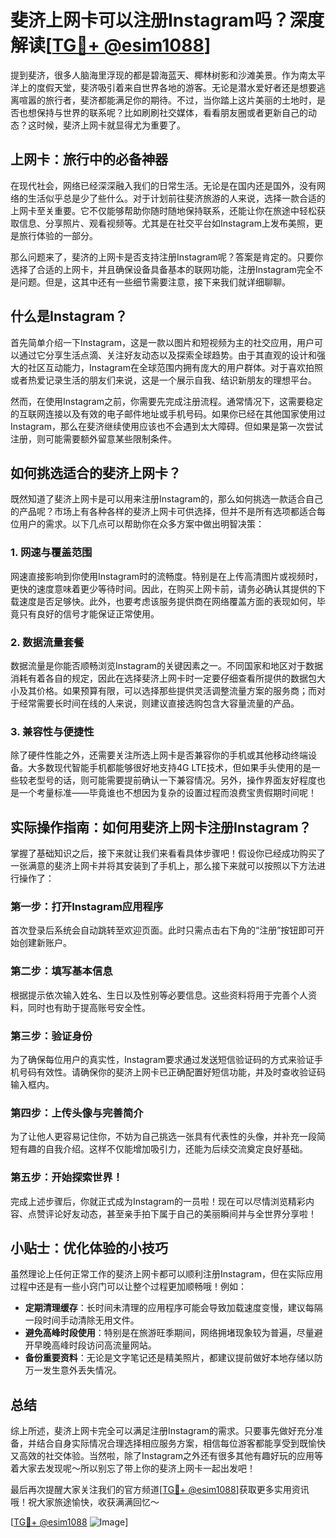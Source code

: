 # 斐济上网卡可以注册Instagram吗？深度解读[[TG💪+ @esim1088](https://t.me/s/esim1088)]

提到斐济，很多人脑海里浮现的都是碧海蓝天、椰林树影和沙滩美景。作为南太平洋上的度假天堂，斐济吸引着来自世界各地的游客。无论是潜水爱好者还是想要逃离喧嚣的旅行者，斐济都能满足你的期待。不过，当你踏上这片美丽的土地时，是否也想保持与世界的联系呢？比如刷刷社交媒体，看看朋友圈或者更新自己的动态？这时候，斐济上网卡就显得尤为重要了。

## 上网卡：旅行中的必备神器

在现代社会，网络已经深深融入我们的日常生活。无论是在国内还是国外，没有网络的生活似乎总是少了些什么。对于计划前往斐济旅游的人来说，选择一款合适的上网卡至关重要。它不仅能够帮助你随时随地保持联系，还能让你在旅途中轻松获取信息、分享照片、观看视频等。尤其是在社交平台如Instagram上发布美照，更是旅行体验的一部分。

那么问题来了，斐济的上网卡是否支持注册Instagram呢？答案是肯定的。只要你选择了合适的上网卡，并且确保设备具备基本的联网功能，注册Instagram完全不是问题。但是，这其中还有一些细节需要注意，接下来我们就详细聊聊。

## 什么是Instagram？

首先简单介绍一下Instagram，这是一款以图片和短视频为主的社交应用，用户可以通过它分享生活点滴、关注好友动态以及探索全球趋势。由于其直观的设计和强大的社区互动能力，Instagram在全球范围内拥有庞大的用户群体。对于喜欢拍照或者热爱记录生活的朋友们来说，这是一个展示自我、结识新朋友的理想平台。

然而，在使用Instagram之前，你需要先完成注册流程。通常情况下，这需要稳定的互联网连接以及有效的电子邮件地址或手机号码。如果你已经在其他国家使用过Instagram，那么在斐济继续使用应该也不会遇到太大障碍。但如果是第一次尝试注册，则可能需要额外留意某些限制条件。

## 如何挑选适合的斐济上网卡？

既然知道了斐济上网卡是可以用来注册Instagram的，那么如何挑选一款适合自己的产品呢？市场上有各种各样的斐济上网卡可供选择，但并不是所有选项都适合每位用户的需求。以下几点可以帮助你在众多方案中做出明智决策：

### 1. 网速与覆盖范围

网速直接影响到你使用Instagram时的流畅度。特别是在上传高清图片或视频时，更快的速度意味着更少等待时间。因此，在购买上网卡前，请务必确认其提供的下载速度是否足够快。此外，也要考虑该服务提供商在网络覆盖方面的表现如何，毕竟只有良好的信号才能保证正常使用。

### 2. 数据流量套餐

数据流量是你能否顺畅浏览Instagram的关键因素之一。不同国家和地区对于数据消耗有着各自的规定，因此在选择斐济上网卡时一定要仔细查看所提供的数据包大小及其价格。如果预算有限，可以选择那些提供灵活调整流量方案的服务商；而对于经常需要长时间在线的人来说，则建议直接选购包含大容量流量的产品。

### 3. 兼容性与便捷性

除了硬件性能之外，还需要关注所选上网卡是否兼容你的手机或其他移动终端设备。大多数现代智能手机都能够很好地支持4G LTE技术，但如果手头使用的是一些较老型号的话，则可能需要提前确认一下兼容情况。另外，操作界面友好程度也是一个考量标准——毕竟谁也不想因为复杂的设置过程而浪费宝贵假期时间呢！

## 实际操作指南：如何用斐济上网卡注册Instagram？

掌握了基础知识之后，接下来就让我们来看看具体步骤吧！假设你已经成功购买了一张满意的斐济上网卡并将其安装到了手机上，那么接下来就可以按照以下方法进行操作了：

### 第一步：打开Instagram应用程序

首次登录后系统会自动跳转至欢迎页面。此时只需点击右下角的“注册”按钮即可开始创建新账户。

### 第二步：填写基本信息

根据提示依次输入姓名、生日以及性别等必要信息。这些资料将用于完善个人资料，同时也有助于提高账号安全性。

### 第三步：验证身份

为了确保每位用户的真实性，Instagram要求通过发送短信验证码的方式来验证手机号码有效性。请确保你的斐济上网卡已正确配置好短信功能，并及时查收验证码输入框内。

### 第四步：上传头像与完善简介

为了让他人更容易记住你，不妨为自己挑选一张具有代表性的头像，并补充一段简短有趣的自我介绍。这样不仅能增加吸引力，还能为后续交流奠定良好基础。

### 第五步：开始探索世界！

完成上述步骤后，你就正式成为Instagram的一员啦！现在可以尽情浏览精彩内容、点赞评论好友动态，甚至亲手拍下属于自己的美丽瞬间并与全世界分享啦！

## 小贴士：优化体验的小技巧

虽然理论上任何正常工作的斐济上网卡都可以顺利注册Instagram，但在实际应用过程中还是有一些小窍门可以让整个过程更加顺畅哦！例如：

- **定期清理缓存**：长时间未清理的应用程序可能会导致加载速度变慢，建议每隔一段时间手动清除无用文件。
- **避免高峰时段使用**：特别是在旅游旺季期间，网络拥堵现象较为普遍，尽量避开早晚高峰时段访问高流量网站。
- **备份重要资料**：无论是文字笔记还是精美照片，都建议提前做好本地存储以防万一发生意外丢失情况。

## 总结

综上所述，斐济上网卡完全可以满足注册Instagram的需求。只要事先做好充分准备，并结合自身实际情况合理选择相应服务方案，相信每位游客都能享受到既愉快又高效的社交体验。当然啦，除了Instagram之外还有很多其他有趣好玩的应用等着大家去发现呢～所以别忘了带上你的斐济上网卡一起出发吧！

最后再次提醒大家关注我们的官方频道[[TG💪+ @esim1088](https://t.me/s/esim1088)]获取更多实用资讯哦！祝大家旅途愉快，收获满满回忆～

[[TG💪+ @esim1088](https://t.me/s/esim1088) ![Image](https://i.postimg.cc/4NQfJmqS/Snipaste-2025-05-13-00-14-12.png)]